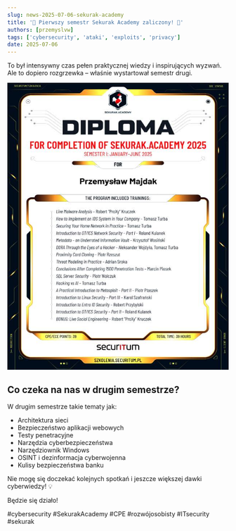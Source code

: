 ```yaml
---
slug: news-2025-07-06-sekurak-academy
title: '🚀 Pierwszy semestr Sekurak Academy zaliczony! 🚀'
authors: [przemyslvw]
tags: ['cybersecurity', 'ataki', 'exploits', 'privacy']
date: 2025-07-06
---
```


To był intensywny czas pełen praktycznej wiedzy i inspirujących wyzwań. Ale to dopiero rozgrzewka – właśnie wystartował semestr drugi.

<!-- truncate -->

![Certyfikat ukończenia pierwszego semestru Sekurak Academy](/img/blog/certyfikat_semestr_pierwaszy.jpg)

## Co czeka na nas w drugim semestrze?

W drugim semestrze takie tematy jak:

- Architektura sieci
- Bezpieczeństwo aplikacji webowych
- Testy penetracyjne
- Narzędzia cyberbezpieczeństwa
- Narzędziownik Windows
- OSINT i dezinformacja cyberwojenna
- Kulisy bezpieczeństwa banku

Nie mogę się doczekać kolejnych spotkań i jeszcze większej dawki cyberwiedzy! 💡

Będzie się działo!

#cybersecurity #SekurakAcademy #CPE #rozwójosobisty #ITsecurity #sekurak
